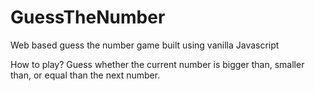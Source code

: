 # GuessTheNumber
Web based guess the number game built using vanilla Javascript

How to play?
Guess whether the current number is bigger than, smaller than, or equal than the next number.

